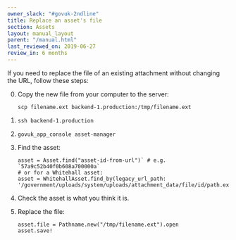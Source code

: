 ```yaml
---
owner_slack: "#govuk-2ndline"
title: Replace an asset's file
section: Assets
layout: manual_layout
parent: "/manual.html"
last_reviewed_on: 2019-06-27
review_in: 6 months
---
```


If you need to replace the file of an existing attachment without
changing the URL, follow these steps:


0. Copy the new file from your computer to the server:

    ```
    scp filename.ext backend-1.production:/tmp/filename.ext
    ```

0. `ssh backend-1.production`

0. `govuk_app_console asset-manager`

0. Find the asset:

    ```
    asset = Asset.find("asset-id-from-url")` # e.g. `57a9c52b40f0b608a700000a`
    # or for a Whitehall asset:
    asset = WhitehallAsset.find_by(legacy_url_path: '/government/uploads/system/uploads/attachment_data/file/id/path.ext')`
    ````

0. Check the asset is what you think it is.

0. Replace the file:

    ```
    asset.file = Pathname.new("/tmp/filename.ext").open
    asset.save!
    ```

